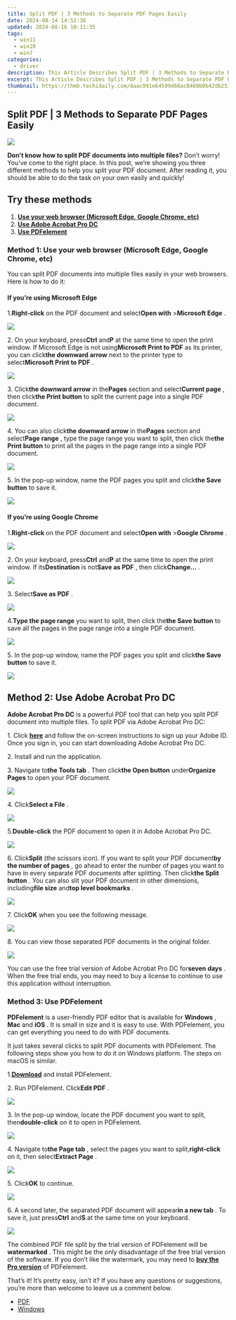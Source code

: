 ```yaml
---
title: Split PDF | 3 Methods to Separate PDF Pages Easily
date: 2024-08-14 14:52:36
updated: 2024-08-16 10:11:35
tags:
  - win11
  - win10
  - win7
categories:
  - driver
description: This Article Describes Split PDF | 3 Methods to Separate PDF Pages Easily
excerpt: This Article Describes Split PDF | 3 Methods to Separate PDF Pages Easily
thumbnail: https://thmb.techidaily.com/4aac991e64509d68ac8489b0b42db25368d487df0c50d4cd60fbe09c3938eb3d.jpg
---
```


## Split PDF | 3 Methods to Separate PDF Pages Easily

![](https://images.drivereasy.com/wp-content/uploads/2019/03/pdf1.png)

 **Don’t know how to split PDF documents into multiple files?** Don’t worry! You’ve come to the right place. In this post, we’re showing you three different methods to help you split your PDF document. After reading it, you should be able to do the task on your own easily and quickly!

## Try these methods

1. **[Use your web browser (Microsoft Edge, Google Chrome, etc)](https://www.drivereasy.com/knowledge/split-pdf-3-methods-to-separate-pdf-pages-easily/#m1)**
2. **[Use Adobe Acrobat Pro DC](https://tools.techidaily.com/drivereasy/download/)**
3. **[Use PDFelement](https://tools.techidaily.com/drivereasy/download/)**

### Method 1: Use your web browser (Microsoft Edge, Google Chrome, etc)

 You can split PDF documents into multiple files easily in your web browsers. Here is how to do it:

#### If you’re using Microsoft Edge

 1.**Right-click** on the PDF document and select**Open with** \>**Microsoft Edge** .

![](https://images.drivereasy.com/wp-content/uploads/2019/03/image-92.png)

 2\. On your keyboard, press**Ctrl** and**P** at the same time to open the print window. If Microsoft Edge is not using**Microsoft Print to PDF** as its printer, you can click**the downward arrow** next to the printer type to select**Microsoft Print to PDF** .

![](https://images.drivereasy.com/wp-content/uploads/2019/03/image-93.png)

 3\. Click**the downward arrow** in the**Pages** section and select**Current page** , then click**the Print button** to split the current page into a single PDF document.

![](https://images.drivereasy.com/wp-content/uploads/2019/03/image-95.png)

 4\. You can also click**the downward arrow** in the**Pages** section and select**Page range** , type the page range you want to split, then click the**the Print button** to print all the pages in the page range into a single PDF document.

![](https://images.drivereasy.com/wp-content/uploads/2019/03/image-97.png)

 5\. In the pop-up window, name the PDF pages you split and click**the Save button** to save it.

![](https://images.drivereasy.com/wp-content/uploads/2019/03/image-98.png)

#### If you’re using Google Chrome

 1.**Right-click** on the PDF document and select**Open with** \>**Google Chrome** .

![](https://images.drivereasy.com/wp-content/uploads/2019/03/image-114.png)

 2\. On your keyboard, press**Ctrl** and**P** at the same time to open the print window. If its**Destination** is not**Save as PDF** , then click**Change…** .

![](https://images.drivereasy.com/wp-content/uploads/2019/03/image-115.png)

 3\. Select**Save as PDF** .

![](https://images.drivereasy.com/wp-content/uploads/2019/03/image-116.png)

 4.**Type the page range** you want to split, then click the**the Save button** to save all the pages in the page range into a single PDF document.

![](https://images.drivereasy.com/wp-content/uploads/2019/03/image-117.png)

 5\. In the pop-up window, name the PDF pages you split and click**the Save button** to save it.

![](https://images.drivereasy.com/wp-content/uploads/2019/03/image-118.png)

## Method 2: Use Adobe Acrobat Pro DC

**Adobe Acrobat Pro DC** is a powerful PDF tool that can help you split PDF document into multiple files. To split PDF via Adobe Acrobat Pro DC:

 1\. Click [**here**](https://acrobat.adobe.com/us/en/free-trial-download.html) and follow the on-screen instructions to sign up your Adobe ID. Once you sign in, you can start downloading Adobe Acrobat Pro DC.

2\. Install and run the application.

 3\. Navigate to**the Tools tab** . Then click**the Open button** under**Organize Pages** to open your PDF document.

![](https://images.drivereasy.com/wp-content/uploads/2019/03/image-100.png)

 4\. Click**Select a File** .

![](https://images.drivereasy.com/wp-content/uploads/2019/03/image-101.png)

 5.**Double-click** the PDF document to open it in Adobe Acrobat Pro DC.

![](https://images.drivereasy.com/wp-content/uploads/2019/03/image-102.png)

 6\. Click**Split** (the scissors icon). If you want to split your PDF document**by the number of pages** , go ahead to enter the number of pages you want to have in every separate PDF documents after splitting. Then click**the Split button** . You can also slit your PDF document in other dimensions, including**file size** and**top level bookmarks** .

![](https://images.drivereasy.com/wp-content/uploads/2019/03/image-103.png)

 7\. Click**OK** when you see the following message.

![](https://images.drivereasy.com/wp-content/uploads/2019/03/image-104.png)

8\. You can view those separated PDF documents in the original folder.

![](https://images.drivereasy.com/wp-content/uploads/2019/03/image-105.png)

 You can use the free trial version of Adobe Acrobat Pro DC for**seven days** . When the free trial ends, you may need to buy a license to continue to use this application without interruption.

### Method 3: Use PDFelement

**PDFelement** is a user-friendly PDF editor that is available for **Windows** , **Mac** and **iOS** . It is small in size and it is easy to use. With PDFelement, you can get everything you need to do with PDF documents.

 It just takes several clicks to split PDF documents with PDFelement. The following steps show you how to do it on Windows platform. The steps on macOS is similar.

 1.[**Download**](http://download.wondershare.com/pdfelement6-pro%5Ffull2990.exe?%5Fga=2.24434681.231448722.1551859212-987438601.1550800969) and install PDFelement.

 2\. Run PDFelement. Click**Edit PDF** .

![](https://images.drivereasy.com/wp-content/uploads/2019/03/image-107-1024x524.png)

 3\. In the pop-up window, locate the PDF document you want to split, then**double-click** on it to open in PDFelement.

![](https://images.drivereasy.com/wp-content/uploads/2019/03/image-108.png)

 4\. Navigate to**the Page tab** , select the pages you want to split,**right-click** on it, then select**Extract Page** .

![](https://images.drivereasy.com/wp-content/uploads/2019/03/image-109-1024x521.png)

 5\. Click**OK** to continue.

![](https://images.drivereasy.com/wp-content/uploads/2019/03/image-110.png)

 6\. A second later, the separated PDF document will appear**in a new tab** . To save it, just press**Ctrl** and**S** at the same time on your keyboard.

![](https://images.drivereasy.com/wp-content/uploads/2019/03/image-112-1024x522.png)

 The combined PDF file split by the trial version of PDFelement will be **watermarked** . This might be the only disadvantage of the free trial version of the software. If you don’t like the watermark, you may need to [**buy the Pro version**](https://tools.techidaily.com/wondershare/pdf/download/) of PDFelement.

 That’s it! It’s pretty easy, isn’t it? If you have any questions or suggestions, you’re more than welcome to leave us a comment below.

* [PDF](https://tools.techidaily.com/drivereasy/download/)
* [Windows](https://tools.techidaily.com/drivereasy/download/)

<ins class="adsbygoogle"
     style="display:block"
     data-ad-format="autorelaxed"
     data-ad-client="ca-pub-7571918770474297"
     data-ad-slot="1223367746"></ins>



<ins class="adsbygoogle"
     style="display:block"
     data-ad-client="ca-pub-7571918770474297"
     data-ad-slot="8358498916"
     data-ad-format="auto"
     data-full-width-responsive="true"></ins>
